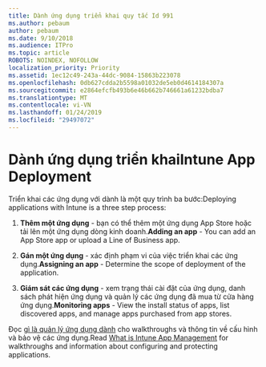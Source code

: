 ```yaml
---
title: Dành ứng dụng triển khai quy tắc Id 991
ms.author: pebaum
author: pebaum
ms.date: 9/10/2018
ms.audience: ITPro
ms.topic: article
ROBOTS: NOINDEX, NOFOLLOW
localization_priority: Priority
ms.assetid: 1ec12c49-243a-44dc-9084-15863b223078
ms.openlocfilehash: 0db627cdda2b5598a01032de5eb0d4614184307a
ms.sourcegitcommit: e2864efcfb493b6e46b662b746661a61232bdba7
ms.translationtype: MT
ms.contentlocale: vi-VN
ms.lasthandoff: 01/24/2019
ms.locfileid: "29497072"
---
```

# <a name="intune-app-deployment"></a><span data-ttu-id="35dd3-102">Dành ứng dụng triển khai</span><span class="sxs-lookup"><span data-stu-id="35dd3-102">Intune App Deployment</span></span>

<span data-ttu-id="35dd3-103">Triển khai các ứng dụng với dành là một quy trình ba bước:</span><span class="sxs-lookup"><span data-stu-id="35dd3-103">Deploying applications with Intune is a three step process:</span></span>
  
1. <span data-ttu-id="35dd3-104">**Thêm một ứng dụng** - bạn có thể thêm một ứng dụng App Store hoặc tải lên một ứng dụng dòng kinh doanh.</span><span class="sxs-lookup"><span data-stu-id="35dd3-104">**Adding an app** - You can add an App Store app or upload a Line of Business app.</span></span> 
    
2. <span data-ttu-id="35dd3-105">**Gán một ứng dụng** - xác định phạm vi của việc triển khai các ứng dụng.</span><span class="sxs-lookup"><span data-stu-id="35dd3-105">**Assigning an app** - Determine the scope of deployment of the application.</span></span> 
    
3. <span data-ttu-id="35dd3-106">**Giám sát các ứng dụng** - xem trạng thái cài đặt của ứng dụng, danh sách phát hiện ứng dụng và quản lý các ứng dụng đã mua từ cửa hàng ứng dụng.</span><span class="sxs-lookup"><span data-stu-id="35dd3-106">**Monitoring apps** - View the install status of apps, list discovered apps, and manage apps purchased from app stores.</span></span> 
    
<span data-ttu-id="35dd3-107">Đọc [gì là quản lý ứng dụng dành](https://docs.microsoft.com/intune/app-management) cho walkthroughs và thông tin về cấu hình và bảo vệ các ứng dụng.</span><span class="sxs-lookup"><span data-stu-id="35dd3-107">Read [What is Intune App Management](https://docs.microsoft.com/intune/app-management) for walkthroughs and information about configuring and protecting applications.</span></span> 
  

